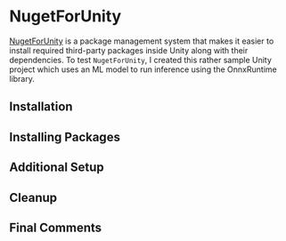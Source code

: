 # NugetForUnity
[NugetForUnity](https://github.com/GlitchEnzo/NuGetForUnity)  is a package management system that makes it easier to install required third-party packages inside Unity along with their dependencies. To test `NugetForUnity`, I created this rather sample Unity project which uses an ML model to run inference using the OnnxRuntime library.

## Installation
## Installing Packages
## Additional Setup
## Cleanup
## Final Comments
